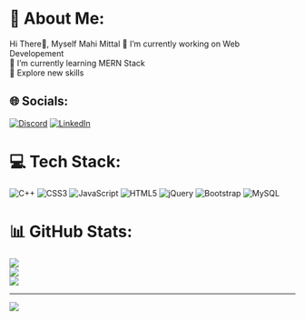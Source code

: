 # 💫 About Me:
Hi There👋, Myself Mahi Mittal
🔭 I’m currently working on Web Developement<br>🌱 I’m currently learning MERN Stack<br>💬 Explore new skills<br>


## 🌐 Socials:
[![Discord](https://img.shields.io/badge/Discord-%237289DA.svg?logo=discord&logoColor=white)](https://discord.gg/Miital#4476) [![LinkedIn](https://img.shields.io/badge/LinkedIn-%230077B5.svg?logo=linkedin&logoColor=white)](https://linkedin.com/in/https://www.linkedin.com/in/mahi-mittal004/) 

# 💻 Tech Stack:
![C++](https://img.shields.io/badge/c++-%2300599C.svg?style=for-the-badge&logo=c%2B%2B&logoColor=white) ![CSS3](https://img.shields.io/badge/css3-%231572B6.svg?style=for-the-badge&logo=css3&logoColor=white) ![JavaScript](https://img.shields.io/badge/javascript-%23323330.svg?style=for-the-badge&logo=javascript&logoColor=%23F7DF1E) ![HTML5](https://img.shields.io/badge/html5-%23E34F26.svg?style=for-the-badge&logo=html5&logoColor=white) ![jQuery](https://img.shields.io/badge/jquery-%230769AD.svg?style=for-the-badge&logo=jquery&logoColor=white) ![Bootstrap](https://img.shields.io/badge/bootstrap-%23563D7C.svg?style=for-the-badge&logo=bootstrap&logoColor=white) ![MySQL](https://img.shields.io/badge/mysql-%2300f.svg?style=for-the-badge&logo=mysql&logoColor=white)
# 📊 GitHub Stats:
![](https://github-readme-stats.vercel.app/api?username=mahi674&theme=default&hide_border=false&include_all_commits=false&count_private=false)<br/>
![](https://github-readme-streak-stats.herokuapp.com/?user=mahi674&theme=default&hide_border=false)<br/>
![](https://github-readme-stats.vercel.app/api/top-langs/?username=mahi674&theme=default&hide_border=false&include_all_commits=false&count_private=false&layout=compact)

---
[![](https://visitcount.itsvg.in/api?id=mahi674&icon=0&color=0)](https://visitcount.itsvg.in)

<!-- Proudly created with GPRM ( https://gprm.itsvg.in ) -->
